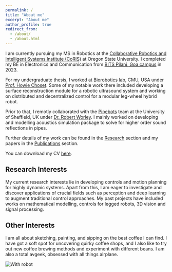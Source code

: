 ```yaml
---
permalink: /
title: "About me"
excerpt: "About me"
author_profile: true
redirect_from:
  - /about/
  - /about.html
---
```


I am currently pursuing my MS in Robotics at the [Collaborative Robotics and Intelligent Systems Institute (CoRIS)](https://engineering.oregonstate.edu/CoRIS) at Oregon State University. I completed my BE in Electronics and Communication from [BITS Pilani, Goa campus](https://www.bits-pilani.ac.in/goa/) in 2023.

For my undergraduate thesis, I worked at [Biorobotics lab](https://www.ri.cmu.edu/robotics-groups/biorobotics/), CMU, USA under [Prof. Howie Choset](https://www.ri.cmu.edu/ri-faculty/howie-choset/). Some of my notable work there included developing a surface reconstruction module for a robotic ultrasound system and working on distributed and decentralized control for a modular leg-wheel hybrid robot.

Prior to that, I remotly collaborated with the [Pipebots](https://pipebots.ac.uk/) team at the University of Sheffield, UK under [Dr. Robert Worley](https://pipebots.ac.uk/people/rob-worley/). I mainly worked on developing and modelling acoustics simulation package to solve for higher order sound reflections in pipes.

Further details of my work can be found in the [Research](/research/) section and my papers in the [Publications](/publications/) section.

You can download my CV [here](https://drive.google.com/file/d/1AqzNfTDYa_7IPigrYaiSDW5cHXKaIIks/view?usp=sharing).

## Research Interests

My current research interests lie in developing controls and motion planning for highly dynamic systems. Apart from this, I am eager to investigate and discover applications of crucial fields such as perception and deep learning to augment traditional control approaches. My past projects have included works on mathematical modelling, controls for legged robots, 3D vision and signal processing.

## Other Interests

I am all about sketching, painting, and sipping on the best coffee I can find. I have got a soft spot for uncovering quirky coffee shops, and I also like to try out new coffee brewing methods and experiment with different beans. I am also a total avgeek, obsessed with all things airplane.

<!-- Fun Image -->
<img title="With robot" alt="With robot" src="/images/about_me.png">
